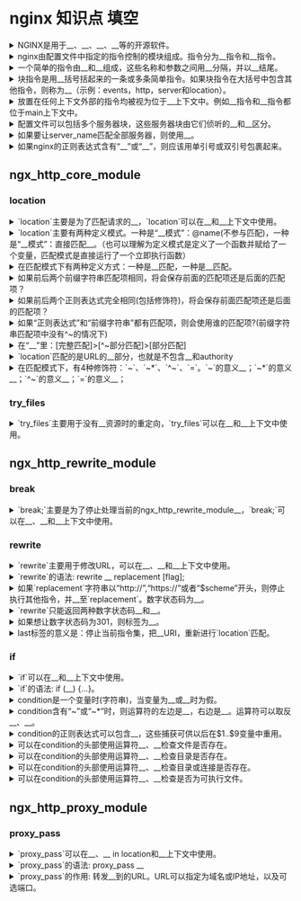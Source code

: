 <!-- markdownlint-disable MD033 -->
# nginx 知识点 填空

<details>
  <summary>NGINX是用于__、__、__、__等的开源软件。</summary>
  <div>web服务</div>
  <div>反向代理</div>
  <div>缓存</div>
  <div>负载平衡</div>
</details>

<details>
  <summary>nginx由配置文件中指定的指令控制的模块组成。指令分为__指令和__指令。</summary>
  <div>简单</div>
  <div>块</div>
</details>

<details>
  <summary>一个简单的指令由__和__组成，这些名称和参数之间用__分隔，并以__结尾。</summary>
  <div>名称</div>
  <div>参数</div>
  <div>空格</div>
  <div>分号（;）</div>
</details>

<details>
  <summary>块指令是用__括号括起来的一条或多条简单指令。如果块指令在大括号中包含其他指令，则称为__（示例：events，http，server和location）。</summary>
  <div>花</div>
  <div>上下文</div>
</details>

<details>
  <summary>放置在任何上下文外部的指令均被视为位于__上下文中。例如__指令和__指令都位于main上下文中。</summary>
  <div>主(main)</div>
  <div>上下文</div>
  <div>events</div>
  <div>http</div>
</details>

<details>
  <summary>配置文件可以包括多个服务器块，这些服务器块由它们侦听的__和__区分。</summary>
  <div>端口</div>
  <div>服务器名称</div>
</details>

<details>
  <summary>如果要让server_name匹配全部服务器，则使用__。</summary>
  <div>_</div>
</details>

<details>
  <summary>如果nginx的正则表达式含有“__”或“__”，则应该用单引号或双引号包裹起来。</summary>
  <div>}</div>
  <div>;</div>
</details>

## ngx_http_core_module

### location

<details>
  <summary>`location`主要是为了匹配请求的__，`location`可以在__和__上下文中使用。</summary>
  <div>URI</div>
  <div>server</div>
  <div>location</div>
</details>

<details>
  <summary>`location`主要有两种定义模式。一种是“__模式”：@name(不参与匹配)，一种是“__模式”：直接匹配__。（也可以理解为定义模式是定义了一个函数并赋给了一个变量，匹配模式是直接运行了一个立即执行函数）</summary>
  <div>定义</div>
  <div>匹配</div>
  <div>URI</div>
</details>

<details>
  <summary>在匹配模式下有两种定义方式：一种是__匹配，一种是__匹配。</summary>
  <div>前缀字符串</div>
  <div>正则表达式</div>
</details>

<details>
  <summary>如果前后两个前缀字符串匹配项相同，将会保存前面的匹配项还是后面的匹配项？</summary>
  <div>报错</div>
  <div>nginx: [emerg] duplicate location</div>
</details>

<details>
  <summary>如果前后两个正则表达式完全相同(包括修饰符)，将会保存前面匹配项还是后面的匹配项？</summary>
  <div>前面的匹配项</div>
  <div>正则表达式中搜索到第一个匹配项即,终止搜索后面的正则表达式。</div>
</details>

<details>
  <summary>如果“正则表达式”和“前缀字符串”都有匹配项，则会使用谁的匹配项?(前缀字符串匹配项中没有^~的情况下)</summary>
  <div>正则表达式</div>
</details>

<details>
  <summary>在“__”里：[完整匹配]>[^~部分匹配]>[部分匹配]</summary>
  <div>前缀字符串</div>
</details>

<details>
  <summary>`location`匹配的是URL的__部分，也就是不包含__和authority</summary>
  <div>path</div>
  <div>参数(query)</div>
</details>

<details>
  <summary>在匹配模式下，有4种修饰符：`~`、`~*`、`^~`、`=`。`~`的意义__；`~*`的意义__；`^~`的意义__；`=`的意义__；</summary>
  <div>`~` 后面接正则表达式，区分大小写</div>
  <div>`~*` 后面接正则表达式，不区分大小写</div>
  <div>`^~` 后面接前缀字符串。如果是最长的前缀字符串匹配项，则不检查正则表达式。</div>
  <div>`=` 后面接前缀字符串。精确匹配，满足条件则停止任何匹配</div>
</details>

### try_files

<details>
  <summary>`try_files`主要用于没有__资源时的重定向，`try_files`可以在__和__上下文中使用。</summary>
  <div>找到</div>
  <div>server</div>
  <div>location</div>
</details>

## ngx_http_rewrite_module

### break

<details>
  <summary>`break;`主要是为了停止处理当前的ngx_http_rewrite_module__，`break;`可以在__、__和__上下文中使用。</summary>
  <div>指令集</div>
  <div>server</div>
  <div>location</div>
  <div>if</div>
</details>

### rewrite

<details>
  <summary>`rewrite`主要用于修改URL，可以在__、__和__上下文中使用。</summary>
  <div>server</div>
  <div>location</div>
  <div>if</div>
</details>

<details>
  <summary>`rewrite`的语法: rewrite __ replacement [flag];</summary>
  <div>regex</div>
</details>

<details>
  <summary>如果`replacement`字符串以“http://”,“https://”或者“$scheme”开头，则停止执行其他指令，并__至`replacement`。数字状态码为__。</summary>
  <div>重定向</div>
  <div>302</div>
</details>

<details>
  <summary>`rewrite`只能返回两种数字状态码__和__。</summary>
  <div>301</div>
  <div>302</div>
</details>

<details>
  <summary>如果想让数字状态码为301，则标签为__。</summary>
  <div>permanent</div>
</details>

<details>
  <summary>last标签的意义是：停止当前指令集，把__URI，重新进行`location`匹配。</summary>
  <div>修改后的</div>
</details>

### if

<details>
  <summary>`if`可以在__和__上下文中使用。</summary>
  <div>server</div>
  <div>location</div>
</details>

<details>
  <summary>`if`的语法: if (__) {...}。</summary>
  <div>condition</div>
</details>

<details>
  <summary>condition是一个变量时(字符串)，当变量为__或__时为假。</summary>
  <div>空字符串</div>
  <div>"0"</div>
</details>

<details>
  <summary>condition含有“~”或“~*”时，则运算符的左边是__，右边是__。运算符可以取反__、__。</summary>
  <div>变量</div>
  <div>正则表达式</div>
  <div>!~</div>
  <div>!~*</div>
</details>

<details>
  <summary>condition的正则表达式可以包含__，这些捕获可供以后在$1..$9变量中重用。</summary>
  <div>捕获(captures)</div>
</details>

<details>
  <summary>可以在condition的头部使用运算符__、__检查文件是否存在。</summary>
  <div>-f</div>
  <div>!-f</div>
  <div>例子:if (!-f $request_filename) {...}</div>
</details>

<details>
  <summary>可以在condition的头部使用运算符__、__检查目录是否存在。</summary>
  <div>-d</div>
  <div>!-d</div>
</details>

<details>
  <summary>可以在condition的头部使用运算符__、__检查目录或连接是否存在。</summary>
  <div>-e</div>
  <div>!-e</div>
</details>

<details>
  <summary>可以在condition的头部使用运算符__、__检查是否为可执行文件。</summary>
  <div>-x</div>
  <div>!-x</div>
</details>

## ngx_http_proxy_module

### proxy_pass

<details>
  <summary>`proxy_pass`可以在__、__ in location和__上下文中使用。</summary>
  <div>location</div>
  <div>if</div>
  <div>limit_except</div>
</details>

<details>
  <summary>`proxy_pass`的语法: proxy_pass __</summary>
  <div>URL</div>
</details>

<details>
  <summary>`proxy_pass`的作用: 转发__到的URL。URL可以指定为域名或IP地址，以及可选端口。</summary>
  <div>请求</div>
</details>
